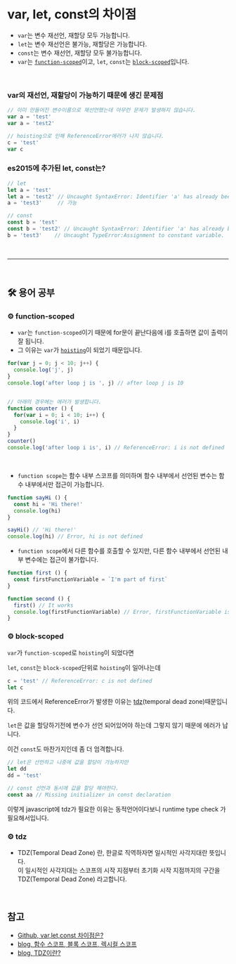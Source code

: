 # var, let, const의 차이점

- `var`는 변수 재선언, 재할당 모두 가능합니다. <br>
- `let`는 변수 재선언은 불가능, 재할당은 가능합니다. <br>
- `const`는 변수 재선언, 재할당 모두 불가능합니다. <br>
- `var`는 [`function-scoped`](#gear-function-scoped)이고, `let`, `const`는 [`block-scoped`](#gear-block-scoped)입니다.

<br>

### var의 재선언, 재할당이 가능하기 때문에 생긴 문제점
```js
// 이미 만들어진 변수이름으로 재선언했는데 아무런 문제가 발생하지 않습니다.
var a = 'test'
var a = 'test2'

// hoisting으로 인해 ReferenceError에러가 나지 않습니다.
c = 'test'
var c
```

### es2015에 추가된 let, const는?
```js
// let
let a = 'test'
let a = 'test2' // Uncaught SyntaxError: Identifier 'a' has already been declared
a = 'test3'     // 가능

// const
const b = 'test'
const b = 'test2' // Uncaught SyntaxError: Identifier 'a' has already been declared
b = 'test3'    // Uncaught TypeError:Assignment to constant variable.
```

<br>

---

<br>

## :hammer_and_wrench: 용어 공부

### :gear: function-scoped
- `var`는 `function-scoped`이기 때문에 for문이 끝난다음에 i를 호출하면 값이 출력이 잘 됩니다.
- 그 이유는 `var`가 [`hoisting`](https://github.com/Esoolgnah/Frontend-Interview-Questions/blob/main/Notes/important-5/hoisting.md)이 되었기 때문입니다.

```js
for(var j = 0; j < 10; j++) {
  console.log('j', j)
}
console.log('after loop j is ', j) // after loop j is 10


// 아래의 경우에는 에러가 발생합니다.
function counter () {
  for(var i = 0; i < 10; i++) {
    console.log('i', i)
  }
}
counter()
console.log('after loop i is', i) // ReferenceError: i is not defined
```

<br>

- `function scope`는 함수 내부 스코프를 의미하며 함수 내부에서 선언된 변수는 함수 내부에서만 접근이 가능합니다.
```js
function sayHi () {
  const hi = 'Hi there!'
  console.log(hi)
}

sayHi() // 'Hi there!'
console.log(hi) // Error, hi is not defined
```
- `function scope`에서 다른 함수를 호출할 수 있지만, 다른 함수 내부에서 선언된 내부 변수에는 접근이 불가합니다.
```js
function first () {
  const firstFunctionVariable = `I'm part of first`
}

function second () {
  first() // It works
  console.log(firstFunctionVariable) // Error, firstFunctionVariable is not defined
}
```

### :gear: block-scoped

`var`가 `function-scoped`로 `hoisting`이 되었다면

`let`, `const`는 `block-scoped`단위로 `hoisting`이 일어나는데

```js
c = 'test' // ReferenceError: c is not defined
let c
```

위의 코드에서 ReferenceError가 발생한 이유는 [tdz](#gear-tdz)(temporal dead zone)때문입니다. <br>

`let`은 값을 할당하기전에 변수가 선언 되어있어야 하는데 그렇지 않기 때문에 에러가 납니다. <br>

이건 `const`도 마찬가지인데 좀 더 엄격합니다.

```js
// let은 선언하고 나중에 값을 할당이 가능하지만
let dd
dd = 'test'

// const 선언과 동시에 값을 할당 해야한다.
const aa // Missing initializer in const declaration
```
이렇게 javascript에 tdz가 필요한 이유는 동적언어이다보니 runtime type check 가 필요해서입니다.

### :gear: tdz
- TDZ(Temporal Dead Zone) 란, 한글로 직역하자면 일시적인 사각지대란 뜻입니다. <br> 이 일시적인 사각지대는 스코프의 시작 지점부터 초기화 시작 지점까지의 구간을 TDZ(Temporal Dead Zone) 라고합니다.

<br>

## 참고

- [Github, var,let,const 차이점은?](https://gist.github.com/LeoHeo/7c2a2a6dbcf80becaaa1e61e90091e5d)
- [blog, 함수 스코프, 블록 스코프, 렉시컬 스코프](https://velog.io/@iwaskorean/JavaScript-33%EA%B0%80%EC%A7%80-%EA%B0%9C%EB%85%90-6.-Function-Scope-Block-Scope-and-Lexical-Scope%ED%95%A8%EC%88%98-%EC%8A%A4%EC%BD%94%ED%94%84-%EB%B8%94%EB%A1%9D-%EC%8A%A4%EC%BD%94%ED%94%84-%EB%A0%89%EC%8B%9C%EC%BB%AC-%EC%8A%A4%EC%BD%94%ED%94%84)
- [blog, TDZ이란?](https://noogoonaa.tistory.com/78)

